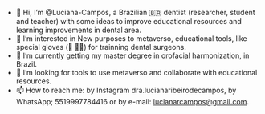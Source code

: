 - 👋 Hi, I’m @Luciana-Campos, a Brazilian 🇧🇷 dentist (researcher, student and teacher)  with some ideas to improve educational resources and learning improvements in dental area.
- 👀 I’m interested in New purposes to metaverso, educational tools, like special gloves (🥽 🙌🏻) for trainning dental surgeons.
- 🌱 I’m currently getting my master degree in orofacial harmonization, in Brazil.
- 💞️ I’m looking for tools to use metaverso and collaborate with educational resources.
- 📫 How to reach me: by Instagram  dra.lucianaribeirodecampos, by WhatsApp; 5519997784416 or by e-mail: lucianarcampos@gmail.com. 

<!---
Luciana-Campos/Luciana-Campos is a ✨ special ✨ repository because its `README.md` (this file) appears on your GitHub profile.
You can click the Preview link to take a look at your changes.
--->
